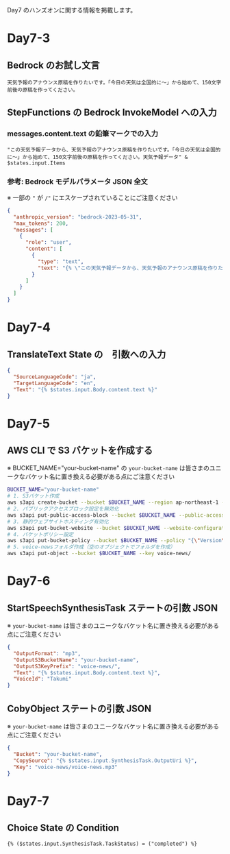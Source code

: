 Day7 のハンズオンに関する情報を掲載します。

# Day7-3
## Bedrock のお試し文言
```
天気予報のアナウンス原稿を作りたいです。「今日の天気は全国的に〜」から始めて、150文字前後の原稿を作ってください。
```

## StepFunctions の Bedrock InvokeModel への入力
### messages.content.text の鉛筆マークでの入力
```
"この天気予報データから、天気予報のアナウンス原稿を作りたいです。「今日の天気は全国的に〜」から始めて、150文字前後の原稿を作ってください。天気予報データ" & $states.input.Items
```
### 参考: Bedrock モデルパラメータ JSON 全文
※ 一部の `"` が `/"` にエスケープされていることにご注意ください
```json
{
  "anthropic_version": "bedrock-2023-05-31",
  "max_tokens": 200,
  "messages": [
    {
      "role": "user",
      "content": [
        {
          "type": "text",
          "text": "{% \"この天気予報データから、天気予報のアナウンス原稿を作りたいです。「今日の天気は全国的に〜」から始めて、150文字前後の原稿を作ってください。天気予報データ:\" & $states.input.Items %}"
        }
      ]
    }
  ]
}
```

# Day7-4
## TranslateText State の　引数への入力
```json
{
  "SourceLanguageCode": "ja",
  "TargetLanguageCode": "en",
  "Text": "{% $states.input.Body.content.text %}"
}
```

# Day7-5
## AWS CLI で S3 バケットを作成する
※ BUCKET_NAME="your-bucket-name" の `your-bucket-name` は皆さまのユニークなバケット名に置き換える必要がある点にご注意ください
```bash
BUCKET_NAME="your-bucket-name"
# 1. S3バケット作成
aws s3api create-bucket --bucket $BUCKET_NAME --region ap-northeast-1 --create-bucket-configuration LocationConstraint=ap-northeast-1
# 2. パブリックアクセスブロック設定を無効化
aws s3api put-public-access-block --bucket $BUCKET_NAME --public-access-block-configuration "BlockPublicAcls=false,IgnorePublicAcls=false,BlockPublicPolicy=false,RestrictPublicBuckets=false"
# 3. 静的ウェブサイトホスティング有効化
aws s3api put-bucket-website --bucket $BUCKET_NAME --website-configuration '{"IndexDocument":{"Suffix":"list.html"},"ErrorDocument":{"Key":"list.html"}}'
# 4. バケットポリシー設定
aws s3api put-bucket-policy --bucket $BUCKET_NAME --policy "{\"Version\":\"2012-10-17\",\"Statement\":[{\"Sid\":\"PublicReadGetObject\",\"Effect\":\"Allow\",\"Principal\":\"*\",\"Action\":\"s3:GetObject\",\"Resource\":\"arn:aws:s3:::$BUCKET_NAME/*\"}]}"
# 5. voice-newsフォルダ作成（空のオブジェクトでフォルダを作成）
aws s3api put-object --bucket $BUCKET_NAME --key voice-news/

```

# Day7-6
## StartSpeechSynthesisTask ステートの引数 JSON
※ `your-bucket-name` は皆さまのユニークなバケット名に置き換える必要がある点にご注意ください
```json
{
  "OutputFormat": "mp3",
  "OutputS3BucketName": "your-bucket-name",
  "OutputS3KeyPrefix": "voice-news/",
  "Text": "{% $states.input.Body.content.text %}",
  "VoiceId": "Takumi"
}
```
## CobyObject ステートの引数 JSON
※ `your-bucket-name` は皆さまのユニークなバケット名に置き換える必要がある点にご注意ください
```json
{
  "Bucket": "your-bucket-name",
  "CopySource": "{% $states.input.SynthesisTask.OutputUri %}",
  "Key": "voice-news/voice-news.mp3"
}
```

# Day7-7
## Choice State の Condition
```
{% ($states.input.SynthesisTask.TaskStatus) = ("completed") %}
```